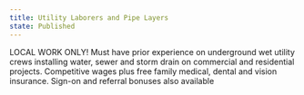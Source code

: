 ```yaml
---
title: Utility Laborers and Pipe Layers
state: Published
---
```

LOCAL WORK ONLY!  Must have prior experience on underground wet utility crews installing water, sewer and storm drain on commercial and residential projects.  Competitive wages plus free family medical, dental and vision insurance.  Sign-on and referral bonuses also available